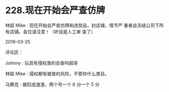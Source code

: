 # 228.现在开始会严查仿牌

林超 Mike : 现在开始会严查仿牌和违禁品，封店铺，情节严 重者会冻结公司下所有店铺。各位请注意！（听说是人工审 查了）

2019-03-25

评论区：

Johnny : 玩具有侵权类的会查吗超哥

林超 Mike : 侵权都有被查的风险，不管你什么类目。

马赛克 : 被扣成渣渣，两个号一个 6 分一个 5 分